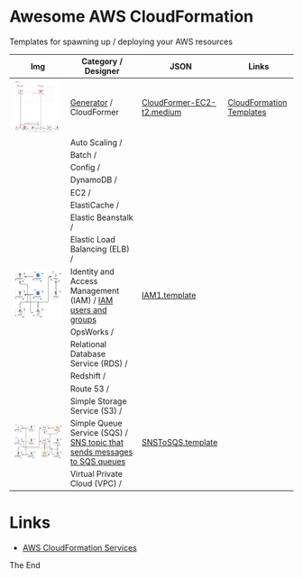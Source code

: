 # Awesome AWS CloudFormation

Templates for spawning up / deploying your AWS resources

|Img|Category / Designer|JSON|Links|
|---|---|---|---|
|![CloudFormer-EC2-t2.medium](assets/imgs/template1-designer-CloudFormer-EC2-t2.medium.png)|[Generator](https://docs.aws.amazon.com/AWSCloudFormation/latest/UserGuide/cfn-using-cloudformer.html) / CloudFormer|[CloudFormer-EC2-t2.medium](assets/config/template-CloudFormer-EC2-t2.medium.yaml)|[CloudFormation Templates](https://aws.amazon.com/cloudformation/aws-cloudformation-templates/)|
||Auto Scaling /|||
||Batch /|||
||Config / |||
||DynamoDB /|||
||EC2 /|||
||ElastiCache /|||
||Elastic Beanstalk /|||
||Elastic Load Balancing (ELB) /|||
|![iam1](assets/imgs/template1-designer-iam1.png)|Identity and Access Management (IAM) / [IAM users and groups](https://console.aws.amazon.com/cloudformation/designer/home?region=us-west-2&templateURL=https://s3-us-west-2.amazonaws.com/cloudformation-templates-us-west-2/IAM_Users_Groups_and_Policies.template)|[IAM1.template](https://s3-us-west-2.amazonaws.com/cloudformation-templates-us-west-2/IAM_Users_Groups_and_Policies.template)||
||OpsWorks /|||
||Relational Database Service (RDS) /|||
||Redshift /|||
||Route 53 /|||
||Simple Storage Service (S3) /|||
|![SNSToSQS](assets/imgs/template1-designer-SNSToSQS.png)|Simple Queue Service (SQS) / [SNS topic that sends messages to SQS queues](https://console.aws.amazon.com/cloudformation/designer/home?region=us-west-2&templateURL=https://s3-us-west-2.amazonaws.com/cloudformation-templates-us-west-2/SNSToSQS.template)|[SNSToSQS.template](https://s3-us-west-2.amazonaws.com/cloudformation-templates-us-west-2/SNSToSQS.template)||
||Virtual Private Cloud (VPC) /|||

# Links

* [AWS CloudFormation Services](https://docs.aws.amazon.com/AWSCloudFormation/latest/UserGuide/sample-templates-services-us-west-2.html)

The End
